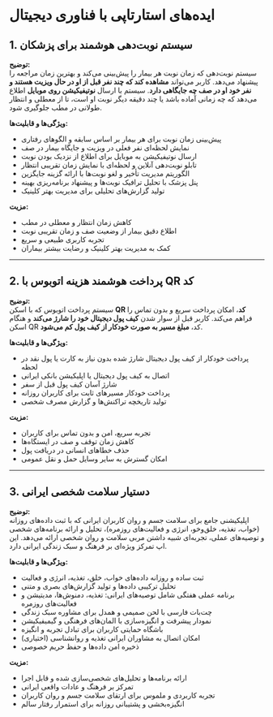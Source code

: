 # ایده‌های استارتاپی با فناوری دیجیتال

## 1. سیستم نوبت‌دهی هوشمند برای پزشکان

**توضیح:**  
سیستم نوبت‌دهی که زمان نوبت هر بیمار را پیش‌بینی می‌کند و بهترین زمان مراجعه را پیشنهاد می‌دهد. کاربر می‌تواند **مشاهده کند که چند نفر قبل از او در حال ویزیت هستند و نفر خود او در صف چه جایگاهی دارد**. سیستم با ارسال **نوتیفیکیشن روی موبایل** اطلاع می‌دهد که چه زمانی آماده باشد یا چند دقیقه دیگر نوبت او است، تا از معطلی و انتظار طولانی در مطب جلوگیری شود.

**ویژگی‌ها و قابلیت‌ها:**  
- پیش‌بینی زمان نوبت برای هر بیمار بر اساس سابقه و الگوهای رفتاری  
- نمایش لحظه‌ای نفر فعلی در ویزیت و جایگاه بیمار در صف  
- ارسال نوتیفیکیشن به موبایل برای اطلاع از نزدیک بودن نوبت  
- تابلو نوبت‌دهی آنلاین و لحظه‌ای با نمایش زمان تقریبی انتظار  
- الگوریتم مدیریت تأخیر و لغو نوبت‌ها با ارائه گزینه جایگزین  
- پنل پزشک با تحلیل ترافیک نوبت‌ها و پیشنهاد برنامه‌ریزی بهینه  
- تولید گزارش‌های تحلیلی برای مدیریت بهتر کلینیک  

**مزیت:**  
- کاهش زمان انتظار و معطلی در مطب  
- اطلاع دقیق بیمار از وضعیت صف و زمان تقریبی نوبت  
- تجربه کاربری طبیعی و سریع  
- کمک به مدیریت بهتر کلینیک و رضایت بیشتر بیماران

---

## 2. پرداخت هوشمند هزینه اتوبوس با QR کد

**توضیح:**  
سیستم پرداخت اتوبوس که با اسکن **QR کد**، امکان پرداخت سریع و بدون تماس را فراهم می‌کند. کاربر قبل از سوار شدن **کیف پول دیجیتال خود را شارژ می‌کند** و هنگام اسکن QR کد، **مبلغ مسیر به صورت خودکار از کیف پول کم می‌شود**.

**ویژگی‌ها و قابلیت‌ها:**  
- پرداخت خودکار از کیف پول دیجیتال شارژ شده بدون نیاز به کارت یا پول نقد در لحظه  
- اتصال به کیف پول دیجیتال یا اپلیکیشن بانکی ایرانی  
- شارژ آسان کیف پول قبل از سفر  
- پرداخت خودکار مسیرهای ثابت برای کاربران روزانه  
- تولید تاریخچه تراکنش‌ها و گزارش مصرف شخصی  

**مزیت:**  
- تجربه سریع، امن و بدون تماس برای کاربران  
- کاهش زمان توقف و صف در ایستگاه‌ها  
- حذف خطاهای انسانی در دریافت پول  
- امکان گسترش به سایر وسایل حمل و نقل عمومی

---

## 3. دستیار سلامت شخصی ایرانی

**توضیح:**  
اپلیکیشنی جامع برای سلامت جسم و روان کاربران ایرانی که با ثبت داده‌های روزانه (خواب، تغذیه، خلق‌و‌خو، انرژی و فعالیت‌های روزمره)، تحلیل و ارائه برنامه‌های شخصی و توصیه‌های عملی، تجربه‌ای شبیه داشتن مربی سلامت و روان شخصی ارائه می‌دهد. این اپ تمرکز ویژه‌ای بر فرهنگ و سبک زندگی ایرانی دارد.

**ویژگی‌ها و قابلیت‌ها:**  
- ثبت ساده و روزانه داده‌های خواب، خلق، تغذیه، انرژی و فعالیت  
- تحلیل ترکیبی داده‌ها و تولید گزارش‌های بصری و متنی  
- برنامه عملی هفتگی شامل توصیه‌های ایرانی: تغذیه، دمنوش‌ها، مدیتیشن و فعالیت‌های روزمره  
- چت‌بات فارسی با لحن صمیمی و همدل برای مشاوره سبک زندگی  
- نمودار پیشرفت و انگیزه‌سازی با المان‌های فرهنگی و گیمیفیکیشن  
- باشگاه حمایتی کاربران برای تبادل تجربه و انگیزه  
- امکان اتصال به مشاوران ایرانی تغذیه و روانشناسی (اختیاری)  
- ذخیره امن داده‌ها و حفظ حریم خصوصی  

**مزیت:**  
- ارائه برنامه‌ها و تحلیل‌های شخصی‌سازی شده و قابل اجرا  
- تمرکز بر فرهنگ و عادات واقعی ایرانی  
- تجربه کاربردی و ملموس برای ارتقای سلامت جسم و روان کاربران  
- انگیزه‌بخشی و پشتیبانی روزانه برای استمرار رفتار سالم
